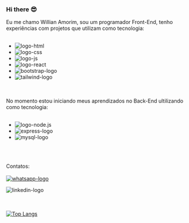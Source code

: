 ### Hi there :sunglasses:

Eu me chamo Willian Amorim, sou um programador Front-End, tenho experiências com projetos que utilizam como tecnologia:
<br>
<br>
   - <img src="https://img.shields.io/badge/HTML5-E34F26?style=for-the-badge&logo=html5&logoColor=white" alt="logo-html" />
   - <img src="https://img.shields.io/badge/CSS3-1572B6?style=for-the-badge&logo=css3&logoColor=white" alt="logo-css"/>
   - <img src="https://img.shields.io/badge/JavaScript-323330?style=for-the-badge&logo=javascript&logoColor=F7DF1E" alt="logo-js"/>
   - <img src="https://img.shields.io/badge/React-20232A?style=for-the-badge&logo=react&logoColor=61DAFB" alt="logo-react"/>
   - <img src="https://img.shields.io/badge/Bootstrap-563D7C?style=for-the-badge&logo=bootstrap&logoColor=white" alt="bootstrap-logo" />
   - <img src="https://img.shields.io/badge/Tailwind_CSS-38B2AC?style=for-the-badge&logo=tailwind-css&logoColor=white" alt="tailwind-logo" />
 
<br>
<br>
 No momento estou iniciando meus aprendizados no Back-End ultilizando como tecnologia:
 <br>
 <br>
 
  - <img src="https://img.shields.io/badge/Node.js-43853D?style=for-the-badge&logo=node.js&logoColor=white" alt="logo-node.js"/>
  - <img src="https://img.shields.io/badge/Express.js-404D59?style=for-the-badge" alt="express-logo" />
  - <img src="https://img.shields.io/badge/MySQL-00000F?style=for-the-badge&logo=mysql&logoColor=white" alt="mysql-logo" />
  
<br>
<br>

Contatos:
<br>
<br>
  <a href="https://wa.me/5598988047432">
  <img src="https://img.shields.io/badge/WhatsApp-25D366?style=for-the-badge&logo=whatsapp&logoColor=white" alt="whatsapp-logo" />
  </a>
  
  <a>
  <img src="https://img.shields.io/badge/LinkedIn-0077B5?style=for-the-badge&logo=linkedin&logoColor=white" alt="linkedin-logo" />
  </a>
<br>
<br>
<br>
  
  [![Top Langs](https://github-readme-stats.vercel.app/api/top-langs/?username=WillianAmorim&theme=dracula)](https://github.com/anuraghazra/github-readme-stats)

 
